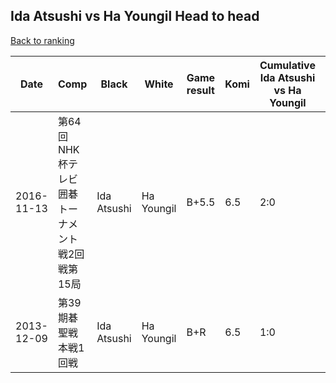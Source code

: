 ## Ida Atsushi vs Ha Youngil Head to head

[Back to ranking](../../index.md)




| **Date** | **Comp** | **Black** | **White** | **Game result** | **Komi** | **Cumulative Ida Atsushi vs Ha Youngil** | **Ida Atsushi streak** | **Ha Youngil streak** | 
| --- | --- | --- | --- | --- | --- | --- | --- | --- |
| 2016-11-13 | 第64回NHK杯テレビ囲碁トーナメント戦2回戦第15局 | Ida Atsushi | Ha Youngil | B+5.5 | 6.5 | 2:0 | 2 | 0 | 
| 2013-12-09 | 第39期碁聖戦本戦1回戦 | Ida Atsushi | Ha Youngil | B+R | 6.5 | 1:0 | 1 | 0 |




